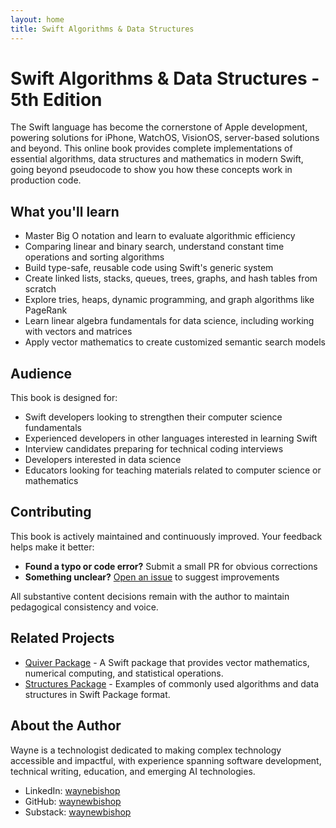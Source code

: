```yaml
---
layout: home
title: Swift Algorithms & Data Structures
---
```


# Swift Algorithms & Data Structures - 5th Edition

The Swift language has become the cornerstone of Apple development, powering solutions for iPhone, WatchOS, VisionOS, server-based solutions and beyond. This online book provides complete implementations of essential algorithms, data structures and mathematics in modern Swift, going beyond pseudocode to show you how these concepts work in production code.

## What you'll learn

- Master Big O notation and learn to evaluate algorithmic efficiency
- Comparing linear and binary search, understand constant time operations and sorting algorithms
- Build type-safe, reusable code using Swift's generic system
- Create linked lists, stacks, queues, trees, graphs, and hash tables from scratch
- Explore tries, heaps, dynamic programming, and graph algorithms like PageRank
- Learn linear algebra fundamentals for data science, including working with vectors and matrices
- Apply vector mathematics to create customized semantic search models

## Audience

This book is designed for:

- Swift developers looking to strengthen their computer science fundamentals
- Experienced developers in other languages interested in learning Swift
- Interview candidates preparing for technical coding interviews
- Developers interested in data science
- Educators looking for teaching materials related to computer science or mathematics

## Contributing

This book is actively maintained and continuously improved. Your feedback helps make it better:

- **Found a typo or code error?** Submit a small PR for obvious corrections
- **Something unclear?** [Open an issue](https://github.com/waynewbishop/swift-algorithms/issues) to suggest improvements

All substantive content decisions remain with the author to maintain pedagogical consistency and voice.

## Related Projects

- [Quiver Package](https://github.com/waynewbishop/bishop-algorithms-quiver-package) - A Swift package that provides vector mathematics, numerical computing, and statistical operations.
- [Structures Package](https://github.com/waynewbishop/bishop-algorithms-swift-package) - Examples of commonly used algorithms and data structures in Swift Package format.

## About the Author

Wayne is a technologist dedicated to making complex technology accessible and impactful, with experience spanning software development, technical writing, education, and emerging AI technologies.

- LinkedIn: [waynebishop](https://www.linkedin.com/in/waynebishop)
- GitHub: [waynewbishop](https://github.com/waynewbishop)
- Substack: [waynewbishop](https://waynewbishop.substack.com) 
